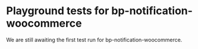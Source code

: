 # Playground tests for bp-notification-woocommerce
We are still awaiting the first test run for bp-notification-woocommerce.
